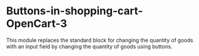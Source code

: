 # Buttons-in-shopping-cart-OpenCart-3
This module replaces the standard block for changing the quantity of goods with an input field by changing the quantity of goods using buttons.
